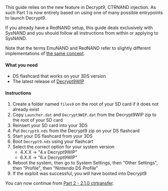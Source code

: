 This guide relies on the new feature in Decrypt9, CTRNAND injection. As such Part 1 is now entirely based on using one of many possible entrypoints to launch Decrypt9.

If you already have a RedNAND setup, this guide deals exclusively with SysNAND and you should follow all instructions from within or applying to SysNAND.

Note that the terms EmuNAND and RedNAND refer to slightly different implementations of [the same concept](http://3dbrew.org/wiki/NAND_Redirection).

#### What you need

* DS flashcard that works on your 3DS version
* The latest release of [Decrypt9WIP](https://github.com/d0k3/Decrypt9WIP/releases/)

#### Instructions

1. Create a folder named `files9` on the root of your SD card if it does not already exist
2. Copy `Launcher.dat` and `Decrypt9WIP.dat` from the Decrypt9WIP zip to the root of your SD card
4. Reinsert your SD card into your 3DS
5. Put `Decrypt9.nds` from the Decrypt9 zip on your DS flashcard
6. Start your DS flashcard from your 3DS
7. Boot `Decrypt9.nds` using your flashcart
8. Select the correct option for your system version
    + 4.X.X -> "4.x Decrypt9WIP"
    + 6.X.X -> "6.x Decrypt9WIP"
9. Reboot the system, then go to System Settings, then "Other Settings", then "Profile", then "Nintendo DS Profile"
10. If the exploit was successful, you will have booted into Decrypt9

You can now continue from [Part 2 - 2.1.0 ctrtransfer](../Part-2-(2.1.0-ctrtransfer)).
